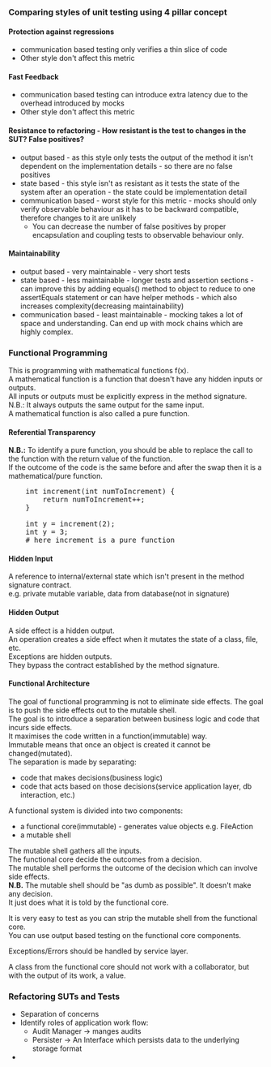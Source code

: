 ### Comparing styles of unit testing using 4 pillar concept

#### Protection against regressions
- communication based testing only verifies a thin slice of code
- Other style don't affect this metric 

#### Fast Feedback
- communication based testing can introduce extra latency due to the overhead introduced by mocks
- Other style don't affect this metric

#### Resistance to refactoring - How resistant is the test to changes in the SUT? False positives?
- output based - as this style only tests the output of the method it isn't dependent on the implementation details - so there are no false positives
- state based - this style isn't as resistant as it tests the state of the system after an operation - the state could be implementation detail 
- communication based - worst style for this metric - mocks should only verify observable behaviour as it has to be backward compatible, therefore changes to it are unlikely
  - You can decrease the number of false positives by proper encapsulation and coupling tests to observable behaviour only.

#### Maintainability
- output based - very maintainable - very short tests 
- state based - less maintainable - longer tests and assertion sections - can improve this by adding equals() method to object to reduce to one assertEquals statement or can have helper methods - which also increases complexity(decreasing maintainability)
- communication based - least maintainable - mocking takes a lot of space and understanding.
Can end up with mock chains which are highly complex.


### Functional Programming
This is programming with mathematical functions f(x).  
A mathematical function is a function that doesn't have any hidden inputs or outputs.  
All inputs or outputs must be explicitly express in the method signature.  
N.B.: It always outputs the same output for the same input.  
A mathematical function is also called a pure function.  

#### Referential Transparency
**N.B.:** To identify a pure function, you should be able to replace the call to the function with the return value of the function.  
If the outcome of the code is the same before and after the swap then it is a mathematical/pure function.
<pre>
    int increment(int numToIncrement) {
        return numToIncrement++;
    }

    int y = increment(2);
    int y = 3;
    # here increment is a pure function
</pre>

#### Hidden Input
A reference to internal/external state which isn't present in the method signature contract.  
e.g. private mutable variable, data from database(not in signature)

#### Hidden Output
A side effect is a hidden output.   
An operation creates a side effect when it mutates the state of a class, file, etc.  
Exceptions are hidden outputs.   
They bypass the contract established by the method signature. 
  
#### Functional Architecture
The goal of functional programming is not to eliminate side effects. 
The goal is to push the side effects out to the mutable shell.  
The goal is to introduce a separation between business logic and code that incurs side effects.  
It maximises the code written in a function(immutable) way.  
Immutable means that once an object is created it cannot be changed(mutated).  
The separation is made by separating:
- code that makes decisions(business logic)
- code that acts based on those decisions(service application layer, db interaction, etc.)

A functional system is divided into two components:
- a functional core(immutable) - generates value objects e.g. FileAction
- a mutable shell

The mutable shell gathers all the inputs.  
The functional core decide the outcomes from a decision.  
The mutable shell performs the outcome of the decision which can involve side effects.  
**N.B.** The mutable shell should be "as dumb as possible". It doesn't make any decision.  
It just does what it is told by the functional core.

It is very easy to test as you can strip the mutable shell from the functional core.  
You can use output based testing on the functional core components.  

Exceptions/Errors should be handled by service layer.

A class from the functional core should not work with a collaborator, but with the output of its work, a value.

### Refactoring SUTs and Tests
- Separation of concerns
- Identify roles of application work flow:  
  - Audit Manager -> manges audits
  - Persister -> An Interface which persists data to the underlying storage format
- 



